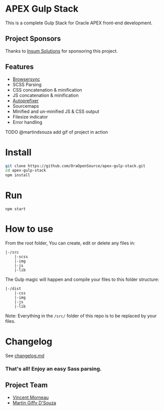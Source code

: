 # APEX Gulp Stack
This is a complete Gulp Stack for Oracle APEX front-end development.

## Project Sponsors

Thanks to [Insum Solutions](insum.ca) for sponsoring this project.

## Features
- [Browsersync](http://www.browsersync.io/)
- SCSS Parsing
- CSS concatenation & minification
- JS concatenation & minification
- [Autoprefixer](https://github.com/sindresorhus/gulp-autoprefixer)
- Sourcemaps
- Minified and un-minified JS & CSS output
- Filesize indicator
- Error handling

TODO @martindsouza add gif of project in action

# Install
```bash
git clone https://github.com/OraOpenSource/apex-gulp-stack.git
cd apex-gulp-stack
npm install
```

# Run
`npm start`

# How to use
From the root folder, You can create, edit or delete any files in:
```
|-/src
	|-scss
    |-img
    |-js
    |-lib
```

The Gulp magic will happen and compile your files to this folder structure:

```
|-/dist
    |-css
    |-img
    |-js
    |-lib
```

Note: Everything in the `/src/` folder of this repo is to be replaced by your files.

# Changelog
See [changelog.md](changelog.md)

### That's all! Enjoy an easy Sass parsing.

## Project Team
- [Vincent Morneau](https://github.com/vincentmorneau)
- [Martin Giffy D'Souza](https://github.com/martindsouza)
